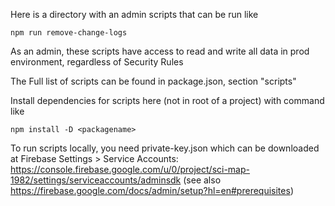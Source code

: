Here is a directory with an admin scripts that can be run like
```
npm run remove-change-logs
```
As an admin, these scripts have access to read and write all data in prod environment, regardless of Security Rules

The Full list of scripts can be found in package.json, section "scripts"

Install dependencies for scripts here (not in root of a project) with command like
```
npm install -D <packagename>
```

To run scripts locally, you need private-key.json which can be downloaded at Firebase Settings > Service Accounts: 
https://console.firebase.google.com/u/0/project/sci-map-1982/settings/serviceaccounts/adminsdk
(see also https://firebase.google.com/docs/admin/setup?hl=en#prerequisites)
